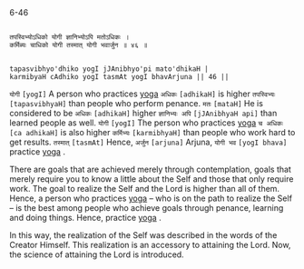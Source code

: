 ## <a name='_46'></a>
6-46


```shloka-sa

तपस्विभ्योऽधिको योगी ज्ञानिभ्योऽपि मतोऽधिकः ।
कर्मिब्यः चाधिको योगी तस्मात् योगी भवार्जुन ॥ ४६ ॥

```
```shloka-sa-hk

tapasvibhyo'dhiko yogI jJAnibhyo'pi mato'dhikaH |
karmibyaH cAdhiko yogI tasmAt yogI bhavArjuna || 46 ||

```
`योगी` `[yogI]` A person who practices 
[yoga](yoga_state_of_being) `अधिकः` `[adhikaH]` is higher `तपस्विभ्यः` `[tapasvibhyaH]` than people who perform penance. `मतः` `[mataH]` He is considered to be `अधिकः` `[adhikaH]` higher `ज्ञानिभ्यः अपि` `[jJAnibhyaH api]` than learned people as well. `योगी` `[yogI]` The person who practices 
[yoga](yoga_state_of_being) `च अधिकः` `[ca adhikaH]` is also higher `कर्मिभ्यः` `[karmibhyaH]` than people who work hard to get results. `तस्मात्` `[tasmAt]` Hence, `अर्जुन` `[arjuna]` Arjuna, `योगी भव` `[yogI bhava]` practice 
[yoga](yoga_state_of_being)
.

There are goals that are achieved merely through contemplation, goals that merely require you to know a little about the Self and those that only require work. The goal to realize the Self and the Lord is higher than all of them. Hence, a person who practices 
[yoga](yoga_state_of_being)
 – who is on the path to realize the Self – is the best among people who achieve goals through penance, learning and doing things. Hence, practice 
[yoga](yoga_state_of_being)
.




In this way, the realization of the Self was described in the words of the Creator Himself. This realization is an accessory to attaining the Lord. Now, the science of attaining the Lord is introduced.


